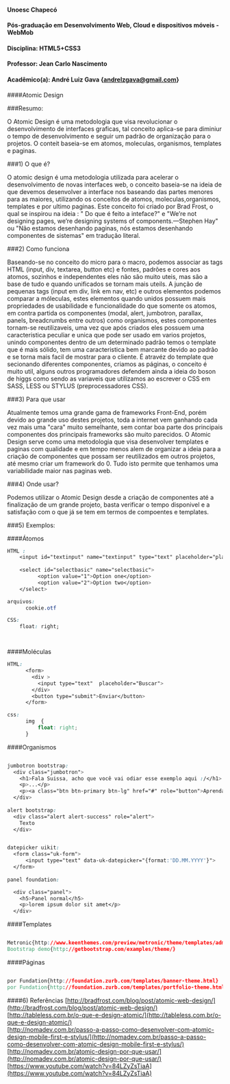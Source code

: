 
#### Unoesc Chapecó
#### Pós-graduação em Desenvolvimento Web, Cloud e dispositivos móveis - WebMob
#### Disciplina: HTML5+CSS3
#### Professor: Jean Carlo Nascimento
#### Acadêmico(a): André Luiz Gava {andrelzgava@gmail.com}
####Atomic Design


###Resumo:

O Atomic Design é uma metodologia que visa revolucionar o desenvolvimento de interfaces graficas, tal conceito aplica-se para diminiur o tempo de desenvolvimento e seguir um padrão de organização para o projetos. O conteit baseia-se em atomos, moleculas, organismos, templates e paginas.

###1) O que é?

O atomic design é uma metodologia utilizada para acelerar o desenvolvimento de novas interfaces web, o conceito baseia-se na ideia de que devemos desenvolver a interface nos baseando das partes menores para as maiores, utilizando os conceitos de atomos, moleculas,organismos, templates e por ultimo paginas. Este conceito foi criado por Brad Frost, o qual se inspirou na ideia : " Do que é feito a inteface?" e "We’re not designing pages, we’re designing systems of components.—Stephen Hay" ou "Não estamos desenhando paginas, nós estamos desenhando componentes de sistemas" em tradução literal.
 
###2) Como funciona

Baseando-se no conceito do micro para o macro, podemos associar as tags HTML (input, div, textarea, button etc) e fontes, padrões e cores aos atomos, sozinhos e independentes eles não são muito uteis, mas são a base de tudo e quando unificados se tornam mais uteils. A junção de pequenas tags (input em div, link em nav, etc) e outros elementos podemos comparar a móleculas, estes elementos quando unidos possuem mais propriedades de usabilidade e funcionalidade do que somente os atomos, em contra partida os componentes (modal, alert, jumbotron, parallax, panels, breadcrumbs entre outros) como organismos, estes componentes tornam-se reutilizaveis, uma vez que após criados eles possuem uma caracteristica peculiar e unica que pode ser usado em varios projetos, unindo componentes dentro de um determinado padrão temos o template que é mais sólido, tem uma caracteristica bem marcante devido ao padrão e se torna mais facil de mostrar para o cliente. É atravéz do template que secionando diferentes componentes, criamos as páginas, o conceito é muito util, alguns outros programadores defendem ainda a ideia do boson de higgs como sendo as variaveis  que utilizamos ao escrever o CSS em SASS, LESS ou STYLUS (preprocessadores CSS). 


###3) Para que usar

Atualmente temos uma grande gama de frameworks Front-End, porém devido ao grande uso destes projetos, toda a internet vem ganhando cada vez mais uma "cara" muito semelhante, sem contar boa parte dos principais componentes dos principais frameworks são muito parecidos. O Atomic Design serve como uma metodologia que visa desenvolver templates e paginas com qualidade e em tempo menos alem de organizar a ideia para a criação de componentes que possam ser reutilizados em outros projetos, até mesmo criar um framework do 0. Tudo isto permite que tenhamos uma variabilidade maior nas paginas web.

###4) Onde usar?

Podemos utilizar o Atomic Design desde a criação de componentes até a finalização de um grande projeto, basta verificar o tempo disponivel e a satisfação com o que já se tem em termos de compoentes e templates.

###5) Exemplos:

####Átomos
```css
HTML :
    <input id="textinput" name="textinput" type="text" placeholder="placeholder">
    
    <select id="selectbasic" name="selectbasic">
          <option value="1">Option one</option>
          <option value="2">Option two</option>
    </select>

arquivos:
      cookie.otf

CSS:
    float: right;




```
####Moléculas
```css
HTML:
      <form>
        <div >
          <input type="text"  placeholder="Buscar">
        </div>
        <button type="submit">Enviar</button>
      </form>

css:
      img  {
          float: right;
      }
```

####Organismos
```css

jumbotron bootstrap:
  <div class="jumbotron">
    <h1>Fala Suissa, acho que você vai odiar esse exemplo aqui :/</h1>
    <p>...</p>
    <p><a class="btn btn-primary btn-lg" href="#" role="button">Aprenda +</a></p>
  </div>
  
alert bootstrap:
  <div class="alert alert-success" role="alert">
    Texto
  </div>


datepicker uikit:
  <form class="uk-form">
      <input type="text" data-uk-datepicker="{format:'DD.MM.YYYY'}">
  </form>
  
panel foundation:

  <div class="panel">
    <h5>Panel normal</h5>
    <p>lorem ipsum dolor sit amet</p>
  </div>

```

####Templates
```css

Metronic{http://www.keenthemes.com/preview/metronic/theme/templates/admin3/}
Bootstrap demo{http://getbootstrap.com/examples/theme/}

```


####Páginas
```css

por Fundation{http://foundation.zurb.com/templates/banner-theme.html}
por Fundation{http://foundation.zurb.com/templates/portfolio-theme.html}

```


####6) Referências
[http://bradfrost.com/blog/post/atomic-web-design/](http://bradfrost.com/blog/post/atomic-web-design/) <br/>
[http://tableless.com.br/o-que-e-design-atomic/](http://tableless.com.br/o-que-e-design-atomic/) <br/>
[http://nomadev.com.br/passo-a-passo-como-desenvolver-com-atomic-design-mobile-first-e-stylus/](http://nomadev.com.br/passo-a-passo-como-desenvolver-com-atomic-design-mobile-first-e-stylus/) <br/>
[http://nomadev.com.br/atomic-design-por-que-usar/](http://nomadev.com.br/atomic-design-por-que-usar/) <br/>
[https://www.youtube.com/watch?v=84LZyZsTiaA](https://www.youtube.com/watch?v=84LZyZsTiaA) <br/>
